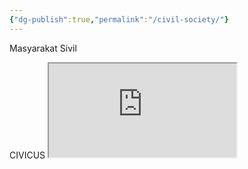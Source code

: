 ```yaml
---
{"dg-publish":true,"permalink":"/civil-society/"}
---
```


Masyarakat Sivil

CIVICUS <iframe src="https://www.civicus.org/"></iframe>